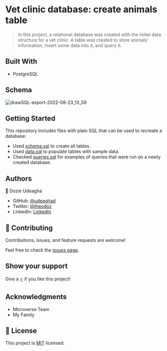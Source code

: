 # Vet clinic database: create animals table

> In this project, a relational database was created with the initial data structure for a vet clinic. A table was created to store animals' information, insert some data into it, and query it.

## Built With

- PostgreSQL
## Schema

![drawSQL-export-2022-08-23_13_59](https://user-images.githubusercontent.com/88520952/186165020-2d9c312b-584d-4425-aca7-32c555b11d22.png)


## Getting Started

This repository includes files with plain SQL that can be used to recreate a database:

- Used [schema.sql](./schema.sql) to create all tables.
- Used [data.sql](./data.sql) to populate tables with sample data.
- Checked [queries.sql](./queries.sql) for examples of queries that were run on a newly created database. 

## Authors

👤  Dozie Udeagha

- GitHub: [@udeaghad](https://github.com/udeaghad)
- Twitter: [@theodoz](https://twitter.com/theodoz)
- LinkedIn: [LinkedIn](https://www.linkedin.com/in/dozie-udeagha/)

## 🤝 Contributing

Contributions, issues, and feature requests are welcome!

Feel free to check the [issues page](https://github.com/udeaghad/vet_clinic-sql/issues).

## Show your support

Give a [⭐️](https://github.com/udeaghad/vet_clinic-sql/stargazers) if you like this project!

## Acknowledgments

- Microverse Team
- My Family

## 📝 License

This project is [MIT](./MIT.md) licensed.
